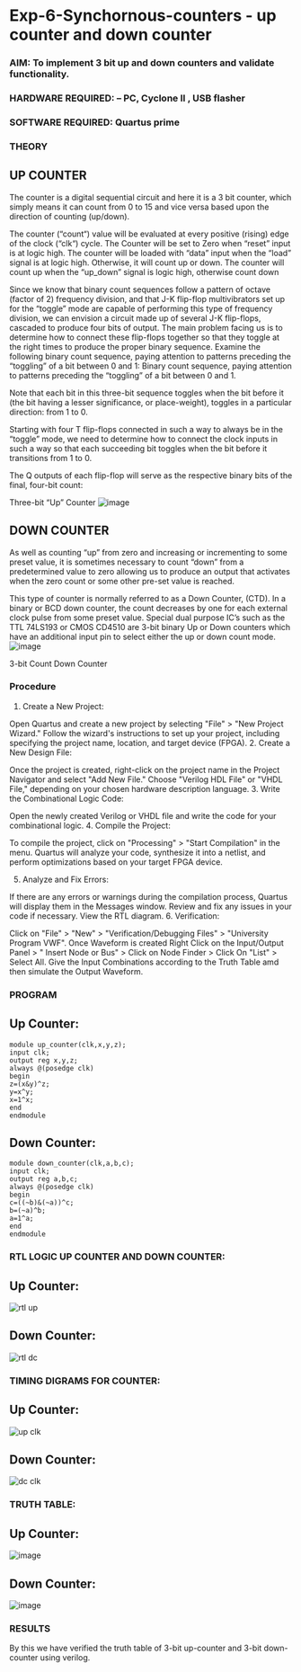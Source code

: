 # Exp-6-Synchornous-counters - up counter and down counter 
### AIM: To implement 3 bit up and down counters and validate  functionality.
### HARDWARE REQUIRED:  – PC, Cyclone II , USB flasher
### SOFTWARE REQUIRED:   Quartus prime
### THEORY 

## UP COUNTER 
The counter is a digital sequential circuit and here it is a 3 bit counter, which simply means it can count from 0 to 15 and vice versa based upon the direction of counting (up/down). 

The counter (“count“) value will be evaluated at every positive (rising) edge of the clock (“clk“) cycle.
The Counter will be set to Zero when “reset” input is at logic high.
The counter will be loaded with “data” input when the “load” signal is at logic high. Otherwise, it will count up or down.
The counter will count up when the “up_down” signal is logic high, otherwise count down

Since we know that binary count sequences follow a pattern of octave (factor of 2) frequency division, and that J-K flip-flop multivibrators set up for the “toggle” mode are capable of performing this type of frequency division, we can envision a circuit made up of several J-K flip-flops, cascaded to produce four bits of output.
The main problem facing us is to determine how to connect these flip-flops together so that they toggle at the right times to produce the proper binary sequence.
Examine the following binary count sequence, paying attention to patterns preceding the “toggling” of a bit between 0 and 1:
Binary count sequence, paying attention to patterns preceding the “toggling” of a bit between 0 and 1.

Note that each bit in this three-bit sequence toggles when the bit before it (the bit having a lesser significance, or place-weight), toggles in a particular direction: from 1 to 0.

Starting with four T flip-flops connected in such a way to always be in the “toggle” mode, we need to determine how to connect the clock inputs in such a way so that each succeeding bit toggles when the bit before it transitions from 1 to 0.

The Q outputs of each flip-flop will serve as the respective binary bits of the final, four-bit count:

Three-bit “Up” Counter
![image](https://user-images.githubusercontent.com/36288975/169644758-b2f4339d-9532-40c5-af40-8f4f8c942e2c.png)

## DOWN COUNTER 

As well as counting “up” from zero and increasing or incrementing to some preset value, it is sometimes necessary to count “down” from a predetermined value to zero allowing us to produce an output that activates when the zero count or some other pre-set value is reached.

This type of counter is normally referred to as a Down Counter, (CTD). In a binary or BCD down counter, the count decreases by one for each external clock pulse from some preset value. Special dual purpose IC’s such as the TTL 74LS193 or CMOS CD4510 are 3-bit binary Up or Down counters which have an additional input pin to select either the up or down count mode.
![image](https://user-images.githubusercontent.com/36288975/169644844-1a14e123-7228-4ed8-81a9-eb937dff4ac8.png)


3-bit Count Down Counter
### Procedure
1.	Create a New Project:

Open Quartus and create a new project by selecting "File" > "New Project Wizard." Follow the wizard's instructions to set up your project, including specifying the project name, location, and target device (FPGA).
2.	Create a New Design File:

Once the project is created, right-click on the project name in the Project Navigator and select "Add New File." Choose "Verilog HDL File" or "VHDL File," depending on your chosen hardware description language.
3.	Write the Combinational Logic Code:

Open the newly created Verilog or VHDL file and write the code for your combinational logic.
4.	Compile the Project:
 
To compile the project, click on "Processing" > "Start Compilation" in the menu. Quartus will analyze your code, synthesize it into a netlist, and perform optimizations based on
your target FPGA device.

5.	Analyze and Fix Errors:

If there are any errors or warnings during the compilation process, Quartus will display them in the Messages window. Review and fix any issues in your code if necessary. View the RTL diagram.
6.	Verification:

Click on "File" > "New" > "Verification/Debugging Files" > "University Program VWF". Once Waveform is created Right Click on the Input/Output Panel > " Insert Node or Bus" > Click on Node Finder > Click On "List" > Select All.
Give the Input Combinations according to the Truth Table amd then simulate the Output Waveform.


### PROGRAM 
## Up Counter:
```
module up_counter(clk,x,y,z);
input clk;
output reg x,y,z;
always @(posedge clk)
begin
z=(x&y)^z;
y=x^y;
x=1^x;
end
endmodule
```
## Down Counter:
```
module down_counter(clk,a,b,c);
input clk;
output reg a,b,c;
always @(posedge clk)
begin
c=((~b)&(~a))^c;
b=(~a)^b;
a=1^a;
end
endmodule
```

### RTL LOGIC UP COUNTER AND DOWN COUNTER:
## Up Counter:
![rtl up](https://github.com/23000285/Exp-7-Synchornous-counters-/assets/138970859/a4d394c8-1949-4d37-bb8b-915d983b996b)

## Down Counter:
![rtl dc](https://github.com/23000285/Exp-7-Synchornous-counters-/assets/138970859/494a12de-5a8e-4024-b676-0481f5120f08)

### TIMING DIGRAMS FOR COUNTER:
## Up Counter:
![up clk](https://github.com/23000285/Exp-7-Synchornous-counters-/assets/138970859/48a669ea-44b0-4c0f-8c5a-4f48345f01b7)

## Down Counter:
![dc clk](https://github.com/23000285/Exp-7-Synchornous-counters-/assets/138970859/54e49622-9b1b-46d6-a9ab-4e6246d991e2)

### TRUTH TABLE:
## Up Counter:
![image](https://github.com/23000285/Exp-7-Synchornous-counters-/assets/138970859/16c8cba7-6074-4265-af4b-2a5ff09dbd1d)

## Down Counter:
![image](https://github.com/23000285/Exp-7-Synchornous-counters-/assets/138970859/c824ede7-dfb7-49c8-9578-39595b56a341)

### RESULTS 
By this we have verified the truth table of 3-bit up-counter and 3-bit down-counter using verilog.
